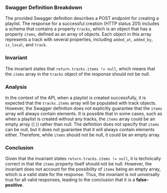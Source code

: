 ### Swagger Definition Breakdown
The provided Swagger definition describes a POST endpoint for creating a playlist. The response for a successful creation (HTTP status 201) includes a schema that contains a property `tracks`, which is an object that has a property `items`, defined as an array of objects. Each object in this array represents a track with several properties, including `added_at`, `added_by`, `is_local`, and `track`.

### Invariant
The invariant states that `return.tracks.items != null`, which means that the `items` array in the `tracks` object of the response should not be null.

### Analysis
In the context of the API, when a playlist is created successfully, it is expected that the `tracks.items` array will be populated with track objects. However, the Swagger definition does not explicitly guarantee that the `items` array will always contain elements. It is possible that in some cases, such as when a playlist is created without any tracks, the `items` array could be an empty array (`[]`) rather than null. The definition does not specify that `items` can be null, but it does not guarantee that it will always contain elements either. Therefore, while `items` should not be null, it could be an empty array.

### Conclusion
Given that the invariant states `return.tracks.items != null`, it is technically correct in that the `items` property itself should not be null. However, the invariant does not account for the possibility of `items` being an empty array, which is a valid state for the response. Thus, the invariant is not universally true for all valid responses, leading to the conclusion that it is a **false-positive**.
